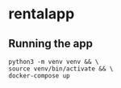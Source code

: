 # rentalapp

## Running the app
```
python3 -m venv venv && \
source venv/bin/activate && \
docker-compose up
```
